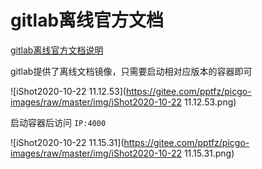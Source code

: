 # gitlab离线官方文档

[gitlab离线官方文档说明](https://docs.gitlab.com/archives/)



gitlab提供了离线文档镜像，只需要启动相对应版本的容器即可

![iShot2020-10-22 11.12.53](https://gitee.com/pptfz/picgo-images/raw/master/img/iShot2020-10-22 11.12.53.png)



启动容器后访问 `IP:4000`

![iShot2020-10-22 11.15.31](https://gitee.com/pptfz/picgo-images/raw/master/img/iShot2020-10-22 11.15.31.png)